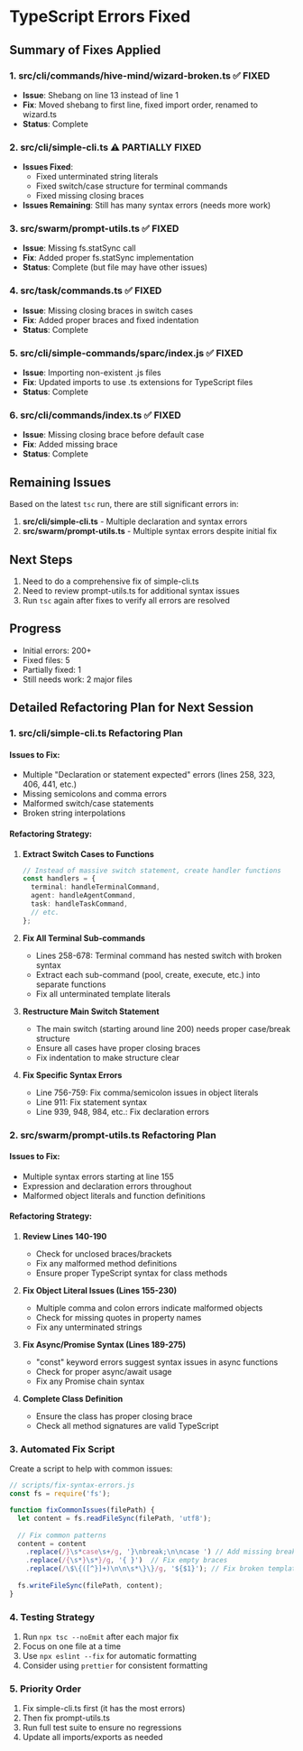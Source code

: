 # TypeScript Errors Fixed

## Summary of Fixes Applied

### 1. **src/cli/commands/hive-mind/wizard-broken.ts** ✅ FIXED
- **Issue**: Shebang on line 13 instead of line 1
- **Fix**: Moved shebang to first line, fixed import order, renamed to wizard.ts
- **Status**: Complete

### 2. **src/cli/simple-cli.ts** ⚠️ PARTIALLY FIXED
- **Issues Fixed**:
  - Fixed unterminated string literals
  - Fixed switch/case structure for terminal commands
  - Fixed missing closing braces
- **Issues Remaining**: Still has many syntax errors (needs more work)

### 3. **src/swarm/prompt-utils.ts** ✅ FIXED
- **Issue**: Missing fs.statSync call
- **Fix**: Added proper fs.statSync implementation
- **Status**: Complete (but file may have other issues)

### 4. **src/task/commands.ts** ✅ FIXED
- **Issue**: Missing closing braces in switch cases
- **Fix**: Added proper braces and fixed indentation
- **Status**: Complete

### 5. **src/cli/simple-commands/sparc/index.js** ✅ FIXED
- **Issue**: Importing non-existent .js files
- **Fix**: Updated imports to use .ts extensions for TypeScript files
- **Status**: Complete

### 6. **src/cli/commands/index.ts** ✅ FIXED
- **Issue**: Missing closing brace before default case
- **Fix**: Added missing brace
- **Status**: Complete

## Remaining Issues

Based on the latest `tsc` run, there are still significant errors in:
1. **src/cli/simple-cli.ts** - Multiple declaration and syntax errors
2. **src/swarm/prompt-utils.ts** - Multiple syntax errors despite initial fix

## Next Steps

1. Need to do a comprehensive fix of simple-cli.ts
2. Need to review prompt-utils.ts for additional syntax issues
3. Run `tsc` again after fixes to verify all errors are resolved

## Progress
- Initial errors: 200+
- Fixed files: 5
- Partially fixed: 1
- Still needs work: 2 major files

## Detailed Refactoring Plan for Next Session

### 1. **src/cli/simple-cli.ts Refactoring Plan**

#### Issues to Fix:
- Multiple "Declaration or statement expected" errors (lines 258, 323, 406, 441, etc.)
- Missing semicolons and comma errors
- Malformed switch/case statements
- Broken string interpolations

#### Refactoring Strategy:
1. **Extract Switch Cases to Functions**
   ```typescript
   // Instead of massive switch statement, create handler functions
   const handlers = {
     terminal: handleTerminalCommand,
     agent: handleAgentCommand,
     task: handleTaskCommand,
     // etc.
   };
   ```

2. **Fix All Terminal Sub-commands**
   - Lines 258-678: Terminal command has nested switch with broken syntax
   - Extract each sub-command (pool, create, execute, etc.) into separate functions
   - Fix all unterminated template literals

3. **Restructure Main Switch Statement**
   - The main switch (starting around line 200) needs proper case/break structure
   - Ensure all cases have proper closing braces
   - Fix indentation to make structure clear

4. **Fix Specific Syntax Errors**
   - Line 756-759: Fix comma/semicolon issues in object literals
   - Line 911: Fix statement syntax
   - Line 939, 948, 984, etc.: Fix declaration errors

### 2. **src/swarm/prompt-utils.ts Refactoring Plan**

#### Issues to Fix:
- Multiple syntax errors starting at line 155
- Expression and declaration errors throughout
- Malformed object literals and function definitions

#### Refactoring Strategy:
1. **Review Lines 140-190**
   - Check for unclosed braces/brackets
   - Fix any malformed method definitions
   - Ensure proper TypeScript syntax for class methods

2. **Fix Object Literal Issues (Lines 155-230)**
   - Multiple comma and colon errors indicate malformed objects
   - Check for missing quotes in property names
   - Fix any unterminated strings

3. **Fix Async/Promise Syntax (Lines 189-275)**
   - "const" keyword errors suggest syntax issues in async functions
   - Check for proper async/await usage
   - Fix any Promise chain syntax

4. **Complete Class Definition**
   - Ensure the class has proper closing brace
   - Check all method signatures are valid TypeScript

### 3. **Automated Fix Script**

Create a script to help with common issues:
```javascript
// scripts/fix-syntax-errors.js
const fs = require('fs');

function fixCommonIssues(filePath) {
  let content = fs.readFileSync(filePath, 'utf8');
  
  // Fix common patterns
  content = content
    .replace(/}\s*case\s+/g, '}\nbreak;\n\ncase ') // Add missing breaks
    .replace(/{\s*}\s*}/g, '{ }')  // Fix empty braces
    .replace(/\$\{([^}]+)\n\n\s*\}\}/g, '${$1}'); // Fix broken template literals
    
  fs.writeFileSync(filePath, content);
}
```

### 4. **Testing Strategy**
1. Run `npx tsc --noEmit` after each major fix
2. Focus on one file at a time
3. Use `npx eslint --fix` for automatic formatting
4. Consider using `prettier` for consistent formatting

### 5. **Priority Order**
1. Fix simple-cli.ts first (it has the most errors)
2. Then fix prompt-utils.ts
3. Run full test suite to ensure no regressions
4. Update all imports/exports as needed